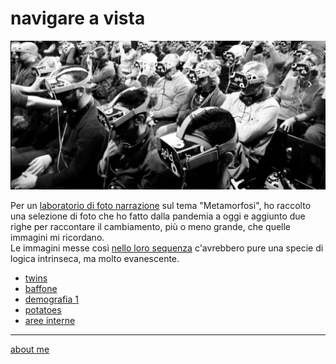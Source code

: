 # navigare a vista    

[![](navigareavista.jpg)](https://flic.kr/s/aHBqjAuLZN "flickr album")

Per un [laboratorio di foto narrazione](https://roma.officinefotografiche.org/corsi/metamorfosi/) sul tema "Metamorfosi", ho raccolto una selezione di foto che ho fatto dalla pandemia a oggi e aggiunto due righe per raccontare il cambiamento, più o meno grande, che quelle immagini mi ricordano.    
Le immagini messe così [nello loro sequenza](https://flic.kr/s/aHBqjAuLZN) c'avrebbero pure una specie di logica intrinseca, ma molto evanescente.  

- [twins](nav-230307-0101.md)
- [baffone](nav-230307-0301.md)
- [demografia 1](nav-230308-0101.md)
- [potatoes](nav-230307-0201.md)
- [aree interne](nav-230308-0201.md)  

---    
[about me](https://about.me/cacioman)  
